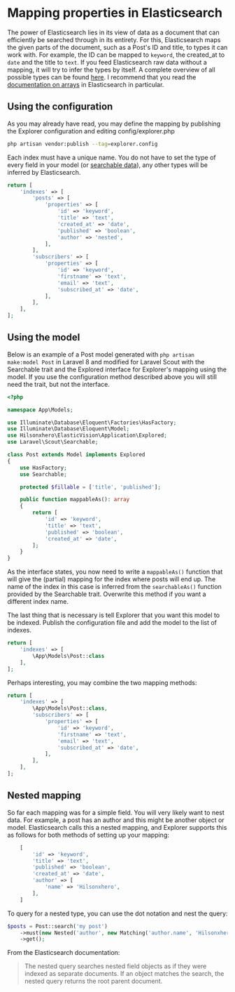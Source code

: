 # Mapping properties in Elasticsearch

The power of Elasticsearch lies in its view of data as a document that can efficiently be searched through in its entirety.
For this, Elasticsearch maps the given parts of the document, such as a Post's ID and title, to types it can work with.
For example, the ID can be mapped to `keyword`, the created_at to `date` and the title to `text`.
If you feed Elasticsearch raw data without a mapping, it will try to infer the types by itself.
A complete overview of all possible types can be found [here](https://www.elastic.co/guide/en/elasticsearch/reference/current/mapping-types.html).
I recommend that you read the [documentation on arrays](https://www.elastic.co/guide/en/elasticsearch/reference/current/array.html) in Elasticsearch in particular.

## Using the configuration

As you may already have read, you may define the mapping by publishing the Explorer configuration and editing config/explorer.php

```bash
php artisan vendor:publish --tag=explorer.config
```

Each index must have a unique name. You do not have to set the type of every field in your model (or [searchable data](https://laravel.com/docs/scout#configuring-searchable-data)),
any other types will be inferred by Elasticsearch.

```php
return [
    'indexes' => [
        'posts' => [
            'properties' => [
                'id' => 'keyword',
                'title' => 'text',
                'created_at' => 'date',
                'published' => 'boolean',
                'author' => 'nested',
            ],
        ],
        'subscribers' => [
            'properties' => [
                'id' => 'keyword',
                'firstname' => 'text',
                'email' => 'text',
                'subscribed_at' => 'date',
            ],
        ],
    ],
];
```

## Using the model

Below is an example of a Post model generated with `php artisan make:model Post` in Laravel 8 and modified for Laravel Scout
with the Searchable trait and the Explored interface for Explorer's mapping using the model.
If you use the configuration method described above you will still need the trait, but not the interface.

```php
<?php

namespace App\Models;

use Illuminate\Database\Eloquent\Factories\HasFactory;
use Illuminate\Database\Eloquent\Model;
use Hilsonxhero\ElasticVision\Application\Explored;
use Laravel\Scout\Searchable;

class Post extends Model implements Explored
{
    use HasFactory;
    use Searchable;

    protected $fillable = ['title', 'published'];

    public function mappableAs(): array
    {
        return [
            'id' => 'keyword',
            'title' => 'text',
            'published' => 'boolean',
            'created_at' => 'date',
        ];
    }
}
```

As the interface states, you now need to write a `mappableAs()` function that will give the (partial) mapping for the index where posts will end up.
The name of the index in this case is inferred from the `searchableAs()` function provided by the Searchable trait. Overwrite this method if you want a different index name.

The last thing that is necessary is tell Explorer that you want this model to be indexed.
Publish the configuration file and add the model to the list of indexes.

```php
return [
    'indexes' => [
        \App\Models\Post::class
    ],
];
```

Perhaps interesting, you may combine the two mapping methods:

```php
return [
    'indexes' => [
        \App\Models\Post::class,
        'subscribers' => [
            'properties' => [
                'id' => 'keyword',
                'firstname' => 'text',
                'email' => 'text',
                'subscribed_at' => 'date',
            ],
        ],
    ],
];
```

## Nested mapping

So far each mapping was for a simple field. You will very likely want to nest data.
For example, a post has an author and this might be another object or model.
Elasticsearch calls this a nested mapping, and Explorer supports this as follows for both methods of setting up your mapping:

```php
    [
        'id' => 'keyword',
        'title' => 'text',
        'published' => 'boolean',
        'created_at' => 'date',
        'author' => [
            'name' => 'Hilsonxhero',
        ],
    ]
```

To query for a nested type, you can use the dot notation and nest the query:

```php
$posts = Post::search('my post')
    ->must(new Nested('author', new Matching('author.name', 'Hilsonxhero')))
    ->get();
```

From the Elasticsearch documentation:

> The nested query searches nested field objects as if they were indexed as separate documents.
> If an object matches the search, the nested query returns the root parent document.
